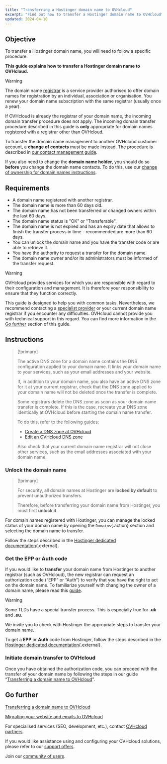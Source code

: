 ```yaml
---
title: "Transferring a Hostinger domain name to OVHcloud"
excerpt: "Find out how to transfer a Hostinger domain name to OVHcloud"
updated: 2024-04-10
---
```


## Objective

To transfer a Hostinger domain name, you will need to follow a specific procedure.

**This guide explains how to transfer a Hostinger domain name to OVHcloud.**

> [!warning]
>
> The domain name [registrar](/links/web/domains-what-is-registrar) is a service provider authorised to offer domain names for registration by an individual, association or organisation. You renew your domain name subscription with the same registrar (usually once a year).
>
> If OVHcloud is already the registrar of your domain name, the incoming domain transfer procedure does not apply. The incoming domain transfer procedure described in this guide is **only** appropriate for domain names registered with a registrar other than OVHcloud.
>
> To transfer the domain name management to another OVHcloud customer account, a **change of contacts** must be made instead. The procedure is described in [our contact management guide](/pages/account_and_service_management/account_information/managing_contacts).
>
> If you also need to change the **domain name holder**, you should do so **before** you change the domain name contacts. To do this, use our [change of ownership for domain names instructions](/pages/web_cloud/domains/trade_domain).
>

## Requirements

- A domain name registered with another registrar.
- The domain name is more than 60 days old.
- The domain name has not been transferred or changed owners within the last 60 days.
- The domain name status is "OK" or "Transferable".
- The domain name is not expired and has an expiry date that allows to finish the transfer process in time - recommended are more than 60 days.
- You can unlock the domain name and you have the transfer code or are able to retrieve it.
- You have the authority to request a transfer for the domain name.
- The domain name owner and/or its administrators must be informed of the transfer request.


> [!warning]
>
> OVHcloud provides services for which you are responsible with regard to their configuration and management. It is therefore your responsibility to ensure that they function correctly.
> 
> This guide is designed to help you with common tasks. Nevertheless, we recommend contacting a [specialist provider](/links/partner) or your current domain name registrar if you encounter any difficulties. OVHcloud cannot provide you with technical support in this regard. You can find more information in the [Go further](#go-further) section of this guide.
> 

## Instructions

> [!primary]
>
> The active DNS zone for a domain name contains the DNS configuration applied to your domain name. It links your domain name to your services, such as your email addresses and your website.
>
> If, in addition to your domain name, you also have an active DNS zone for it at your current registrar, check that the DNS zone applied to your domain name will not be deleted once the transfer is complete.
>
> Some registrars delete the DNS zone as soon as your domain name transfer is complete. If this is the case, recreate your DNS zone identically at OVHcloud before starting the domain name transfer.
>
> To do this, refer to the following guides:
>
> - [Create a DNS zone at OVHcloud](/pages/web_cloud/domains/dns_zone_create)
> - [Edit an OVHcloud DNS zone](/pages/web_cloud/domains/dns_zone_edit)
>
> Also check that your current domain name registrar will not close other services, such as the email addresses associated with your domain name.
>

### Unlock the domain name

> [!primary]
>
> For security, all domain names at Hostinger are **locked by default** to prevent unauthorized transfers.
>
> Therefore, before transferring your domain name from Hostinger, you must first **unlock it**.
> 

For domain names registered with Hostinger, you can manage the locked status of your domain name by opening the `Domains`{.action} section and selecting the domain name to transfer.

Follow the steps described in the [Hostinger dedicated documentation](https://support.hostinger.com/en/articles/4791444-how-to-lock-or-unlock-a-domain-at-hostinger){.external}.

### Get the EPP or Auth code

If you would like to **transfer** your domain name from Hostinger to another registrar (such as OVHcloud), the new registrar can request an authorization code (“EPP” or “Auth”) to verify that you have the right to act on the domain name.
To familiarize yourself with changing the owner of a domain name, please read this [guide](pages/web_cloud/domains/trade_domain).

> [!warning]
>
> Some TLDs have a special transfer process. This is especially true for **.uk** and **.eu**.
>
> We invite you to check with Hostinger the appropriate steps to transfer your domain name.
> 

To get a **EPP** or **Auth** code from Hostinger, follow the steps described in the [Hostinger dedicated documentation](https://support.hostinger.com/en/articles/1583203-how-to-get-the-epp-code-at-hostinger){.external}.

### Initiate domain transfer to OVHcloud

Once you have obtained the authorization code, you can proceed with the transfer of your domain name by following the steps in our guide “[Transferring a domain name to OVHcloud](/pages/web_cloud/domains/transfer_incoming_generic_domain)”.

## Go further <a name="go-further"></a>

[Transferring a domain name to OVHcloud](/pages/web_cloud/domains/transfer_incoming_generic_domain)

[Migrating your website and emails to OVHcloud](/pages/web_cloud/web_hosting/hosting_migrating_to_ovh)

For specialised services (SEO, development, etc.), contact [OVHcloud partners](/links/partner).

If you would like assistance using and configuring your OVHcloud solutions, please refer to our [support offers](/links/support).

Join our [community of users](/links/community).